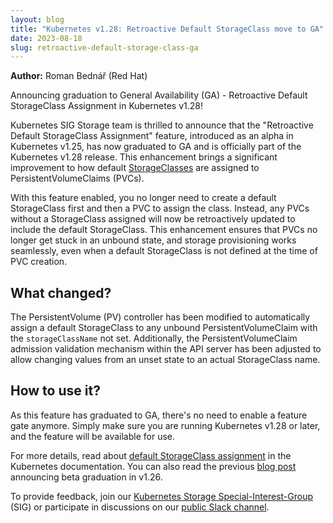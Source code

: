 ```yaml
---
layout: blog
title: "Kubernetes v1.28: Retroactive Default StorageClass move to GA"
date: 2023-08-18
slug: retroactive-default-storage-class-ga
---
```


**Author:** Roman Bednář (Red Hat)

Announcing graduation to General Availability (GA) - Retroactive Default StorageClass Assignment in Kubernetes v1.28!

Kubernetes SIG Storage team is thrilled to announce that the "Retroactive Default StorageClass Assignment" feature,
introduced as an alpha in Kubernetes v1.25, has now graduated to GA and is officially part of the Kubernetes v1.28 release.
This enhancement brings a significant improvement to how default
[StorageClasses](/docs/concepts/storage/storage-classes/) are assigned to PersistentVolumeClaims (PVCs).

With this feature enabled, you no longer need to create a default StorageClass first and then a PVC to assign the class.
Instead, any PVCs without a StorageClass assigned will now be retroactively updated to include the default StorageClass.
This enhancement ensures that PVCs no longer get stuck in an unbound state, and storage provisioning works seamlessly,
even when a default StorageClass is not defined at the time of PVC creation.

## What changed?

The PersistentVolume (PV) controller has been modified to automatically assign a default StorageClass to any unbound
PersistentVolumeClaim with the `storageClassName` not set. Additionally, the PersistentVolumeClaim
admission validation mechanism within
the API server has been adjusted to allow changing values from an unset state to an actual StorageClass name.

## How to use it?

As this feature has graduated to GA, there's no need to enable a feature gate anymore.
Simply make sure you are running Kubernetes v1.28 or later, and the feature will be available for use.

For more details, read about
[default StorageClass assignment](/docs/concepts/storage/persistent-volumes/#retroactive-default-storageclass-assignment) in the Kubernetes documentation.
You can also read the previous [blog post](/blog/2023/01/05/retroactive-default-storage-class/) announcing beta graduation in v1.26.

To provide feedback, join our [Kubernetes Storage Special-Interest-Group](https://github.com/kubernetes/community/tree/master/sig-storage) (SIG)
or participate in discussions on our [public Slack channel](https://app.slack.com/client/T09NY5SBT/C09QZFCE5).
